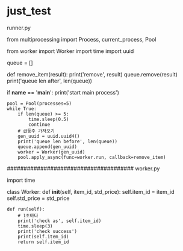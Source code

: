 # just_test

runner.py

from multiprocessing import Process, current_process, Pool

from worker import Worker
import time
import uuid

queue = []


def remove_item(result):
    print('remove', result)
    queue.remove(result)
    print('queue len after', len(queue))


if __name__ == '__main__':
    print('start main process')

    pool = Pool(processes=5)
    while True:
        if len(queue) >= 5:
            time.sleep(0.5)
            continue
        # 급등주 가져오기
        gen_uuid = uuid.uuid4()
        print('queue len before', len(queue))
        queue.append(gen_uuid)
        worker = Worker(gen_uuid)
        pool.apply_async(func=worker.run, callback=remove_item)


######################################
worker.py

import time


class Worker:
    def __init__(self, item_id, std_price):
        self.item_id = item_id
        self.std_price = std_price

    def run(self):
        # 1초마다
        print('check as', self.item_id)
        time.sleep(3)
        print('check success')
        print(self.item_id)
        return self.item_id
